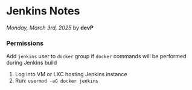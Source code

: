 # Jenkins Notes

*Monday, March 3rd, 2025* by **devP**

### Permissions
Add `jenkins` user to `docker` group if `docker` commands will be performed during Jenkins build

1. Log into VM or LXC hosting Jenkins instance
2. Run: `usermod -aG docker jenkins`